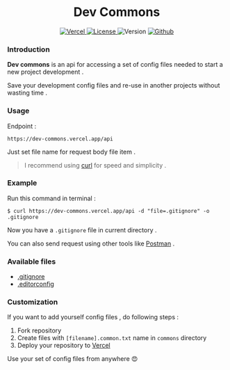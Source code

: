 <h1 align="center">
  <b>Dev Commons</b>
</h1>

<p align="center">
  <a aria-label="Vercel logo" href="https://vercel.com">
    <img alt="Vercel" src="https://img.shields.io/badge/DEPLOYED%20ON%20Vercel-000000.svg?style=for-the-badge&logo=Vercel&labelColor=000">
  </a>
  <a aria-label="License" href="https://github.com/morteza-jamali/dev-commons/blob/master/LICENSE">
    <img alt="License" src="https://img.shields.io/npm/l/next.svg?style=for-the-badge&labelColor=000000">
  </a>
  <img alt="Version" src="https://img.shields.io/badge/version-1.1.0-blue?style=for-the-badge&labelColor=000000">
  <a aria-label="Github logo" href="https://github.com/morteza-jamali/dev-commons">
    <img alt="Github" src="https://img.shields.io/badge/Github-000000.svg?style=for-the-badge&logo=Github&labelColor=000">
  </a>
</p>

### Introduction

**Dev commons** is an api for accessing a set of config files needed to start a new project development .

Save your development config files and re-use in another projects without wasting time .

### Usage

Endpoint :

```text
https://dev-commons.vercel.app/api
```

Just set file name for request body file item .

> I recommend using [curl](https://curl.se/) for speed and simplicity .

### Example

Run this command in terminal :

```text
$ curl https://dev-commons.vercel.app/api -d "file=.gitignore" -o .gitignore
```
Now you have a `.gitignore` file in current directory .

You can also send request using other tools like [Postman](https://www.postman.com/) .

### Available files

- [.gitignore](https://github.com/morteza-jamali/dev-commons/blob/master/commons/.gitignore.common.txt)
- [.editorconfig](https://github.com/morteza-jamali/dev-commons/blob/master/commons/.editorconfig.common.txt)

### Customization

If you want to add yourself config files , do following steps :

1. Fork repository
1. Create files with `[filename].common.txt` name in `commons` directory
1. Deploy your repository to [Vercel](https://vercel.com)

Use your set of config files from anywhere :heart_eyes:
